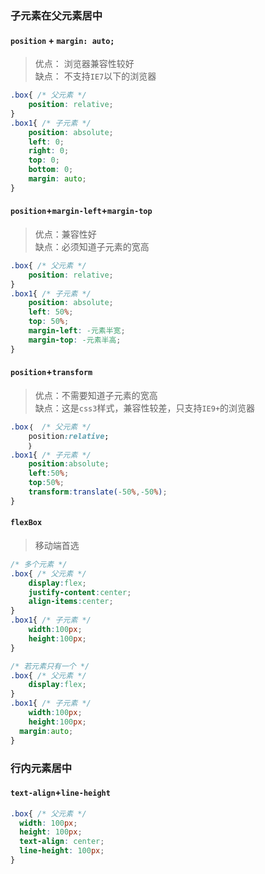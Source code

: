 ### 子元素在父元素居中
####  `position` + `margin: auto;`
> 优点： 浏览器兼容性较好<br>
> 缺点： 不支持`IE7`以下的浏览器
```css
.box{ /* 父元素 */
	position: relative;
}
.box1{ /* 子元素 */
	position: absolute;
	left: 0;
	right: 0;
	top: 0;
	bottom: 0;
	margin: auto;
}
```
####  `position`+`margin-left`+`margin-top`
> 优点：兼容性好<br>
> 缺点：必须知道子元素的宽高
```css
.box{ /* 父元素 */
	position: relative;
}
.box1{ /* 子元素 */
	position: absolute;
	left: 50%;
	top: 50%;
	margin-left: -元素半宽;
	margin-top: -元素半高;
}
```
#### `position`+`transform`
> 优点：不需要知道子元素的宽高<br>
> 缺点：这是`css3`样式，兼容性较差，只支持`IE9+`的浏览器
```css
.box｛  /* 父元素 */
	position:relative;
	｝
.box1{ /* 子元素 */
	position:absolute;
	left:50%;
	top:50%;
	transform:translate(-50%,-50%);
}
```
#### `flexBox`
> 移动端首选
```css
/* 多个元素 */
.box{ /* 父元素 */
	display:flex;
	justify-content:center;
	align-items:center;
}
.box1{ /* 子元素 */
	width:100px;
	height:100px;
}

/* 若元素只有一个 */
.box{ /* 父元素 */
	display:flex;
}
.box1{ /* 子元素 */
	width:100px;
	height:100px;
  margin:auto;
}
```
### 行内元素居中
#### `text-align`+`line-height`
```css
.box{ /* 父元素 */
  width: 100px;
  height: 100px;
  text-align: center;
  line-height: 100px;
}
```
